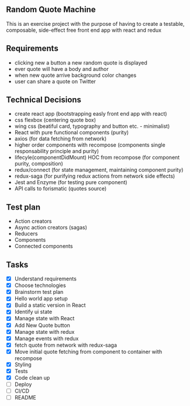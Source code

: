 ## Random Quote Machine
This is an exercise project with the purpose of having to create a testable, composable, side-effect free front end app with react and redux

## Requirements
- clicking new a button a new random quote is displayed
- ever quote will have a body and author
- when new quote arrive background color changes
- user can share a quote on Twitter

## Technical Decisions
- create react app (bootstrapping easly front end app with react)
- css flexbox (centering quote box)
- wing css (beatiful card, typography and button etc. - minimalist)
- React with pure functional components (purity)
- axios (for data fetching from network)
- higher order components with recompose (components single responsability principle and purity)
- lifecyle(componentDidMount) HOC from recompose (for component purity, composition)
- redux/connect (for state management, maintaining component purity)
- redux-saga (for purifying redux actions from network side effects)
- Jest and Enzyme (for testing pure component)
- API calls to forismatic (quotes source)

## Test plan
- Action creators
- Async action creators (sagas)
- Reducers
- Components
- Connected components

## Tasks
- [x] Understand requirements
- [x] Choose technologies
- [x] Brainstorm test plan
- [x] Hello world app setup
- [x] Build a static version in React
- [x] Identify ui state
- [x] Manage state with React
- [x] Add New Quote button
- [x] Manage state with redux
- [x] Manage events with redux
- [x] fetch quote from network with redux-saga
- [x] Move initial quote fetching from component to container with recompose
- [x] Styling
- [x] Tests
- [x] Code clean up
- [ ] Deploy
- [ ] CI/CD
- [ ] README
